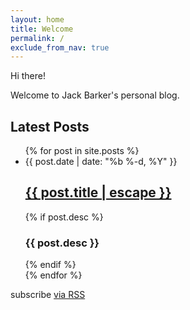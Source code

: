 ```yaml
---
layout: home
title: Welcome
permalink: /
exclude_from_nav: true
---
```


Hi there!

Welcome to Jack Barker's personal blog.


<h2>Latest Posts</h2>
<ul class="post-list">
  {% for post in site.posts %}
    
   <li {% if post.draft == true %}class="draft-post"{% endif %}>
      <span class="post-meta">{{ post.date | date: "%b %-d, %Y" }}</span>
      <h2>
        <a class="post-link"
          href="{{ post.url | prepend: site.baseurl }}"
          title="{{ post.title | escape }}{% if post.desc %}{% include linebreak.html %}{{ post.desc }}{% endif %}"
          >{{ post.title | escape }}</a>
      </h2>
        {% if post.desc %}
            <h3 class="post-subtitle">{{ post.desc }}</h3>
        {% endif %}
    </li>
  {% endfor %}
</ul>

<p class="rss-subscribe">subscribe <a href="{{ "/feed.xml" | prepend: site.baseurl }}">via RSS</a></p>
